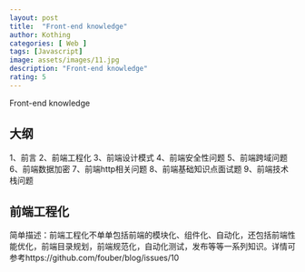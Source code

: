 ```yaml
---
layout: post
title:  "Front-end knowledge"
author: Kothing
categories: [ Web ]
tags: [Javascript]
image: assets/images/11.jpg
description: "Front-end knowledge"
rating: 5
---
```


Front-end knowledge

## 大纲
1、前言
2、前端工程化
3、前端设计模式
4、前端安全性问题
5、前端跨域问题
6、前端数据加密
7、前端http相关问题
8、前端基础知识点面试题
9、前端技术栈问题


## 前端工程化

简单描述：前端工程化不单单包括前端的模块化、组件化、自动化，还包括前端性能优化，前端目录规划，前端规范化，自动化测试，发布等等一系列知识。详情可参考https://github.com/fouber/blog/issues/10
